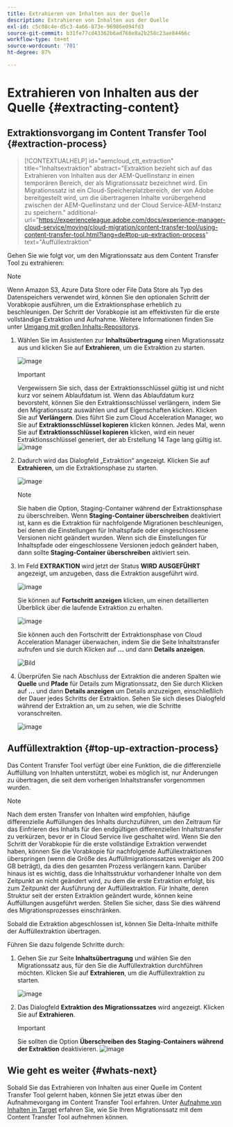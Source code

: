 ```yaml
---
title: Extrahieren von Inhalten aus der Quelle
description: Extrahieren von Inhalten aus der Quelle
exl-id: c5c08c4e-d5c3-4a66-873e-96986e094fd3
source-git-commit: b31fe77cd43362b6ad768e8a2b258c23ae84466c
workflow-type: tm+mt
source-wordcount: '701'
ht-degree: 87%

---
```


# Extrahieren von Inhalten aus der Quelle {#extracting-content}

## Extraktionsvorgang im Content Transfer Tool {#extraction-process}

>[!CONTEXTUALHELP]
>id="aemcloud_ctt_extraction"
>title="Inhaltsextraktion"
>abstract="Extraktion bezieht sich auf das Extrahieren von Inhalten aus der AEM-Quellinstanz in einen temporären Bereich, der als Migrationssatz bezeichnet wird. Ein Migrationssatz ist ein Cloud-Speicherplatzbereich, der von Adobe bereitgestellt wird, um die übertragenen Inhalte vorübergehend zwischen der AEM-Quellinstanz und der Cloud Service-AEM-Instanz zu speichern."
>additional-url="https://experienceleague.adobe.com/docs/experience-manager-cloud-service/moving/cloud-migration/content-transfer-tool/using-content-transfer-tool.html?lang=de#top-up-extraction-process" text="Auffüllextraktion"


Gehen Sie wie folgt vor, um den Migrationssatz aus dem Content Transfer Tool zu extrahieren:

>[!NOTE]
>Wenn Amazon S3, Azure Data Store oder File Data Store als Typ des Datenspeichers verwendet wird, können Sie den optionalen Schritt der Vorabkopie ausführen, um die Extraktionsphase erheblich zu beschleunigen. Der Schritt der Vorabkopie ist am effektivsten für die erste vollständige Extraktion und Aufnahme. Weitere Informationen finden Sie unter [Umgang mit großen Inhalts-Repositorys](/help/journey-migration/content-transfer-tool/using-content-transfer-tool/handling-large-content-repositories.md).

1. Wählen Sie im Assistenten zur **Inhaltsübertragung** einen Migrationssatz aus und klicken Sie auf **Extrahieren**, um die Extraktion zu starten.

   ![image](/help/journey-migration/content-transfer-tool/assets-ctt/cttcam12.png)

   >[!IMPORTANT]
   >
   >Vergewissern Sie sich, dass der Extraktionsschlüssel gültig ist und nicht kurz vor seinem Ablaufdatum ist. Wenn das Ablaufdatum kurz bevorsteht, können Sie den Extraktionsschlüssel verlängern, indem Sie den Migrationssatz auswählen und auf Eigenschaften klicken. Klicken Sie auf **Verlängern**. Dies führt Sie zum Cloud Acceleration Manager, wo Sie auf **Extraktionsschlüssel kopieren** klicken können. Jedes Mal, wenn Sie auf **Extraktionsschlüssel kopieren** klicken, wird ein neuer Extraktionsschlüssel generiert, der ab Erstellung 14 Tage lang gültig ist.
   >![image](/help/journey-migration/content-transfer-tool/assets-ctt/cttcam13.png)

1. Dadurch wird das Dialogfeld „Extraktion“ angezeigt. Klicken Sie auf **Extrahieren**, um die Extraktionsphase zu starten.

   ![image](/help/journey-migration/content-transfer-tool/assets-ctt/cttcam14.png)

   >[!NOTE]
   >Sie haben die Option, Staging-Container während der Extraktionsphase zu überschreiben. Wenn **Staging-Container überschreiben** deaktiviert ist, kann es die Extraktion für nachfolgende Migrationen beschleunigen, bei denen die Einstellungen für Inhaltspfade oder eingeschlossene Versionen nicht geändert wurden. Wenn sich die Einstellungen für Inhaltspfade oder eingeschlossene Versionen jedoch geändert haben, dann sollte **Staging-Container überschreiben** aktiviert sein.

1. Im Feld **EXTRAKTION** wird jetzt der Status **WIRD AUSGEFÜHRT** angezeigt, um anzugeben, dass die Extraktion ausgeführt wird.

   ![image](/help/journey-migration/content-transfer-tool/assets-ctt/cttcam15.png)

   Sie können auf **Fortschritt anzeigen** klicken, um einen detaillierten Überblick über die laufende Extraktion zu erhalten.

   ![image](/help/journey-migration/content-transfer-tool/assets-ctt/cttcam16.png)

   Sie können auch den Fortschritt der Extraktionsphase von Cloud Acceleration Manager überwachen, indem Sie die Seite Inhaltstransfer aufrufen und sie durch Klicken auf **...** und dann **Details anzeigen**.

   ![Bild](/help/journey-migration/content-transfer-tool/assets-ctt/cttcam17.png)

1. Überprüfen Sie nach Abschluss der Extraktion die anderen Spalten wie **Quelle** und **Pfade** für Details zum Migrationssatz, den Sie durch Klicken auf **...** und dann **Details anzeigen** um Details anzuzeigen, einschließlich der Dauer jedes Schritts der Extraktion. Sehen Sie sich dieses Dialogfeld während der Extraktion an, um zu sehen, wie die Schritte voranschreiten.

   ![image](/help/journey-migration/content-transfer-tool/assets-ctt/cttcam18b.png)


## Auffüllextraktion {#top-up-extraction-process}

Das Content Transfer Tool verfügt über eine Funktion, die die differenzielle Auffüllung von Inhalten unterstützt, wobei es möglich ist, nur Änderungen zu übertragen, die seit dem vorherigen Inhaltstransfer vorgenommen wurden.

>[!NOTE]
>Nach dem ersten Transfer von Inhalten wird empfohlen, häufige differenzielle Auffüllungen des Inhalts durchzuführen, um den Zeitraum für das Einfrieren des Inhalts für den endgültigen differenziellen Inhaltstransfer zu verkürzen, bevor er in Cloud Service live geschaltet wird. Wenn Sie den Schritt der Vorabkopie für die erste vollständige Extraktion verwendet haben, können Sie die Vorabkopie für nachfolgende Auffüllextraktionen überspringen (wenn die Größe des Auffüllmigrationssatzes weniger als 200 GB beträgt), da dies den gesamten Prozess verlängern kann.
>Darüber hinaus ist es wichtig, dass die Inhaltsstruktur vorhandener Inhalte von dem Zeitpunkt an nicht geändert wird, zu dem die erste Extraktion erfolgt, bis zum Zeitpunkt der Ausführung der Auffüllextraktion. Für Inhalte, deren Struktur seit der ersten Extraktion geändert wurde, können keine Auffüllungen ausgeführt werden. Stellen Sie sicher, dass Sie dies während des Migrationsprozesses einschränken.

Sobald die Extraktion abgeschlossen ist, können Sie Delta-Inhalte mithilfe der Auffüllextraktion übertragen.

Führen Sie dazu folgende Schritte durch:

1. Gehen Sie zur Seite **Inhaltsübertragung** und wählen Sie den Migrationssatz aus, für den Sie die Auffüllextraktion durchführen möchten. Klicken Sie auf **Extrahieren**, um die Auffüllextraktion zu starten.

   ![image](/help/journey-migration/content-transfer-tool/assets-ctt/cttcam19.png)

1. Das Dialogfeld **Extraktion des Migrationssatzes** wird angezeigt. Klicken Sie auf **Extrahieren**.

   >[!IMPORTANT]
   >Sie sollten die Option **Überschreiben des Staging-Containers während der Extraktion** deaktivieren.
   >![image](/help/journey-migration/content-transfer-tool/assets-ctt/cttcam20.png)


## Wie geht es weiter {#whats-next}

Sobald Sie das Extrahieren von Inhalten aus einer Quelle im Content Transfer Tool gelernt haben, können Sie jetzt etwas über den Aufnahmevorgang im Content Transfer Tool erfahren. Unter [Aufnahme von Inhalten in Target](/help/journey-migration/content-transfer-tool/using-content-transfer-tool/ingesting-content.md) erfahren Sie, wie Sie Ihren Migrationssatz mit dem Content Transfer Tool aufnehmen können.
